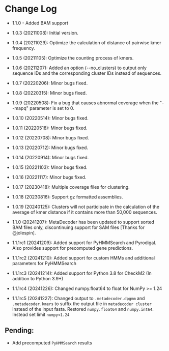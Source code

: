 # Change Log

* 1.1.0 - Added BAM support

* 1.0.3 (20211008): Initial version.

* 1.0.4 (20211029): Optimize the calculation of distance of pairwise kmer frequency.

* 1.0.5 (20211105): Optimize the counting process of kmers.

* 1.0.6 (20211207): Added an option (--no_clusters) to output only sequence IDs and the corresponding cluster IDs instead of sequences.

* 1.0.7 (20220206): Minor bugs fixed.

* 1.0.8 (20220315): Minor bugs fixed.

* 1.0.9 (20220508): Fix a bug that causes abnormal coverage when the "--mapq" parameter is set to 0.

* 1.0.10 (20220514): Minor bugs fixed.

* 1.0.11 (20220518): Minor bugs fixed.

* 1.0.12 (20220708): Minor bugs fixed.

* 1.0.13 (20220712): Minor bugs fixed.

* 1.0.14 (20220914): Minor bugs fixed.

* 1.0.15 (20221103): Minor bugs fixed.

* 1.0.16 (20221117): Minor bugs fixed.

* 1.0.17 (20230418): Multiple coverage files for clustering.

* 1.0.18 (20230816): Support gz formatted assemblies.

* 1.0.19 (20240125): Clusters will not participate in the calculation of the average of kmer distance if it contains more than 50,000 sequences.

* 1.1.0 (20241207): MetaDecoder has been updated to support sorted BAM files only, discontinuing support for SAM files [Thanks for @jolespin].

* 1.1.1rc1 (20241209): Added support for PyHMMSearch and Pyrodigal.  Also provides support for precomputed gene predictions.

* 1.1.1rc2 (20241210): Added support for custom HMMs and additional parameters for PyHMMSearch

* 1.1.1rc3 (20241214): Added support for Python 3.8 for CheckM2 (In addition to Python 3.9+)

* 1.1.1rc4 (20241226): Changed numpy.float64 to float for NumPy >= 1.24

* 1.1.1rc5 (20241227): Changed output to `.metadecoder.dpgmm` and `.metadecoder.kmers` to suffix the output file in `metadecoder cluster` instead of the input fasta.  Restored `numpy.float64` and `numpy.int64`.  Instead set limit `numpy<1.24`

## Pending:
* Add precomputed `PyHMMSearch` results